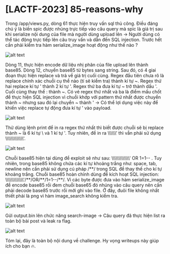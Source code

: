 # [LACTF-2023] 85-reasons-why
<p>Trong /app/views.py, dòng 61 thực hiện truy vấn sql thủ công. Điều đáng chú ý là biến spic được nhúng trực tiếp vào câu query mà spic là giá trị sau khi serialize nội dung của file mà người dùng upload lên -> Người dùng có thể tác động trực tiếp lên câu truy vấn và dẫn đến SQL injection. Trước hết cần phải kiểm tra hàm serialize_image hoạt động như thế nào ?</p>

![alt text](/thanhlai/post/web_exploitation/image/post4/image.png)

<p>Dòng 11, thực hiện encode dữ liệu nhị phân của file upload lên thành base85. Dòng 12, chuyển base85 từ bytes sang string. Sau đó, có 4 giai đoạn thực hiện replace và trả về giá trị cuối cùng. Regex đầu tiên chưa rõ là replace chính xác chuỗi cụ thể nào (tí sẽ kiểm tra) thành kí tự ~. Regex thứ hai replace kí tự ' thành 2 kí tự '. Regex thứ ba đưa kí tự ~ trở thành dấu '. Cuối cùng thay thế : thành ~. Có vẻ regex thứ nhất và ba là điểm mấu chốt để thực hiện SQL injection vì chuỗi khớp với pattern thứ nhất được chuyển thành ~ nhưng sau đó lại chuyển ~ thành ' -> Có thể lợi dụng việc này để khiến việc replace tự động đưa kí tự ' vào payload.</p>

![alt text](/thanhlai/post/web_exploitation/image/post4/image-1.png)

<p>Thử dùng lệnh print để in ra regex thứ nhất thì biết được chuỗi sẽ bị replace thành ~ là 6 kí tự \ và 1 kí tự '. Tuy nhiên, để in ra \\\\\\' thì vẫn phải sử dụng \\\\\\\\\\\\\'.</p>

![alt text](/thanhlai/post/web_exploitation/image/post4/image-2.png)

<p>Chuỗi base85 hiện tại dùng để exploit sẽ như sau: \\\\\\\\\\\\\' OR 1=1-- . Tuy nhiên, trong base85 không chứa các kí tự khoảng trắng như: space, tab, newline nên cần phải sử dụng cú pháp /**/ trong SQL để thay thế cho kí tự khoảng trắng. Chuỗi base85 hoàn chỉnh dùng để kích hoạt SQL injection: \\\\\\\\\\\\\'/**/OR/**/1=1--/**/. Vì các byte được đưa vào hàm serialize_image để encode base85 rồi đem chuỗi base65 đó nhúng vào câu query nên cần phải decode base85 trước rồi mới ghi vào file. Ở đây, đuôi file không nhất thiết phải là png vì hàm image_search không kiểm tra.</p>

![alt text](/thanhlai/post/web_exploitation/image/post4/image-3.png)

<p>Gửi output.bin lên chức năng search-image -> Câu query đã thực hiện list ra toàn bộ bài post và leak ra flag.</p>

![alt text](/thanhlai/post/web_exploitation/image/post4/image-4.png)

<p>Tóm lại, đây là toàn bộ nội dung về challenge. Hy vọng writeups này giúp ích cho bạn 🔥.</p>